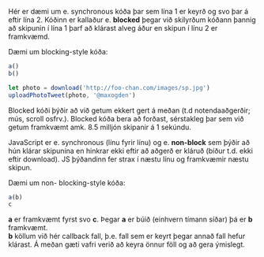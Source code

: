 
Hér er dæmi um e. synchronous kóða þar sem lína 1 er keyrð og svo þar á eftir lína 2.
Kóðinn er kallaður e. **blocked** þegar við skilyrðum kóðann þannig að skipunin í lína 1 þarf að klárast alveg áður en skipun í línu 2 er framkvæmd.

Dæmi um blocking-style kóða:
```javascript
a()
b()

let photo = download('http://foo-chan.com/images/sp.jpg')
uploadPhotoTweet(photo, '@maxogden')
```

Blocked kóði þýðir að við getum ekkert gert á meðan (t.d notendaaðgerðir; mús, scroll osfrv.). Blocked kóða bera að forðast, sérstakleg þar sem við getum framkvæmt amk. 8.5 milljón skipanir á 1 sekúndu.

JavaScript er e. synchronous (línu fyrir línu) og e. **non-block** sem þýðir að hún klárar skipunina en hinkrar ekki eftir að aðgerð er kláruð (bíður t.d. ekki eftir download). JS þýðandinn fer strax í næstu línu og framkvæmir næstu skipun.

Dæmi um non- blocking-style kóða:

```javascript
a(b)
c
```

**a** er framkvæmt fyrst svo **c**. Þegar **a** er búið (einhvern tímann síðar) þá er **b** framkvæmt. <br>
**b** köllum við hér callback fall, þ.e. fall sem er keyrt þegar annað fall hefur klárast. Á meðan gæti vafri verið að keyra önnur föll og að gera ýmislegt.
